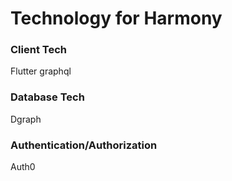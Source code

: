 # Technology for Harmony

### Client Tech

Flutter
graphql

### Database Tech

Dgraph

### Authentication/Authorization

Auth0
